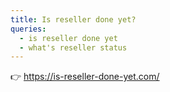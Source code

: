 ```yaml
---
title: Is reseller done yet?
queries:
  - is reseller done yet
  - what's reseller status
---
```


👉 https://is-reseller-done-yet.com/
